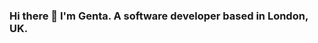 ### Hi there 👋 I'm Genta. A software developer based in London, UK.

<!--
**gentjanaD/gentjanaD** is a ✨ _special_ ✨ repository because its `README.md` (this file) appears on your GitHub profile.

Here are some ideas to get you started:

### 🔭 I’m currently working on a web platform focused on bringing developers together to collaborate together. [Git Social](https://github.com/Git-Socials)
- 📫 How to reach me: [LinkedIn](https://www.linkedin.com/in/gentademnushaj)
-->
